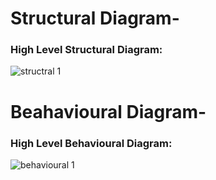 # Structural Diagram-
### **High Level Structural Diagram:**
![structral 1](https://user-images.githubusercontent.com/94168929/142774410-5abe78a9-7b1c-47fd-bb43-be118e2a8e66.JPG)







# Beahavioural Diagram-
### **High Level Behavioural Diagram:**
![behavioural 1](https://user-images.githubusercontent.com/94168929/142774419-3302ea92-8329-495b-a095-a0e4ac78044b.JPG)
